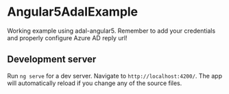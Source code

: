 # Angular5AdalExample

Working example using adal-angular5. Remember to add your credentials and properly configure Azure AD reply url!

## Development server

Run `ng serve` for a dev server. Navigate to `http://localhost:4200/`. The app will automatically reload if you change any of the source files.

